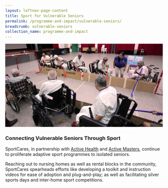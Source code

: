 ```yaml
---
layout: leftnav-page-content
title: Sport for Vulnerable Seniors
permalink: /programme-and-impact/vulnerable-seniors/
breadcrumb: vulnerable-seniors
collection_name: programme-and-impact
---
```


![Alternative text for screen readers](/images/Seniors_picture.jpg)

### Connecting Vulnerable Seniors Through Sport 

SportCares, in partnership with [Active Health](https://www.activehealth.sg) and [Active Masters](https://www.myactivesg.com/Programmes/For-Masters-and-Seniors), continue to proliferate adaptive sport programmes to isolated seniors. 

Reaching out to nursing homes as well as rental blocks in the community, SportCares spearheads efforts like developing a toolkit and instruction videos for ease of adoption and plug-and-play; as well as facilitating silver sports days and inter-home sport competitions. 


